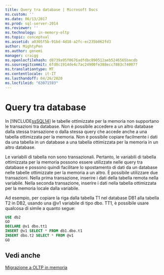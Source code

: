 ```yaml
---
title: Query tra database | Microsoft Docs
ms.custom: ''
ms.date: 06/13/2017
ms.prod: sql-server-2014
ms.reviewer: ''
ms.technology: in-memory-oltp
ms.topic: conceptual
ms.assetid: a0305f5b-91bd-4d18-a2fc-ec235b062fd3
author: MightyPen
ms.author: genemi
manager: craigg
ms.openlocfilehash: d8739a95f0676adfdbc890512aeb5246565bacdb
ms.sourcegitcommit: 6fd8c1914de4c7ac24900fe388ecc7883c740077
ms.translationtype: MT
ms.contentlocale: it-IT
ms.lasthandoff: 04/26/2020
ms.locfileid: "63071593"
---
```

# <a name="cross-database-queries"></a>Query tra database
  In [!INCLUDE[ssSQL14](../../includes/sssql14-md.md)] le tabelle ottimizzate per la memoria non supportano le transazioni tra database. Non è possibile accedere a un altro database dalla stessa transazione o dalla stessa query che accede anche a una tabella ottimizzata per la memoria. Non è possibile copiare facilmente i dati da una tabella in un database a una tabella ottimizzata per la memoria in un altro database.  
  
 Le variabili di tabella non sono transazionali. Pertanto, le variabili di tabella ottimizzata per la memoria possono essere utilizzate nelle query tra database e possono quindi facilitare lo spostamento di dati da un database nelle tabelle ottimizzate per la memoria a un altro. È possibile utilizzare due transazioni. Nella prima transazione, inserire i dati della tabella remota nella variabile. Nella seconda transazione, inserire i dati nella tabella ottimizzata per la memoria locale dalla variabile.  
  
 Ad esempio, per copiare la riga dalla tabella T1 nel database DB1 alla tabella T2 in DB2, usando una @v1 variabile di tipo dbo. TT1, è possibile usare qualcosa di simile a quanto segue:  
  
```sql  
USE db2   
GO   
DECLARE @v1 dbo.tt1   
INSERT @v1 SELECT * FROM db1.dbo.t1   
INSERT dbo.t2 SELECT * FROM @v1   
GO  
```  
  
## <a name="see-also"></a>Vedi anche  
 [Migrazione a OLTP in memoria](migrating-to-in-memory-oltp.md)  
  
  
